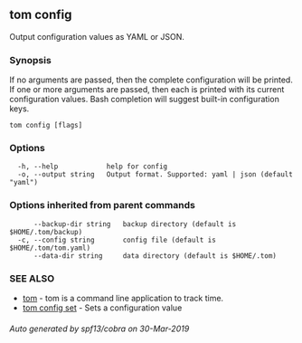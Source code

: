 ## tom config

Output configuration values as YAML or JSON.

### Synopsis

If no arguments are passed, then the complete configuration will be printed. If one or more arguments are passed, then each is printed with its current configuration values. Bash completion will suggest built-in configuration keys.

```
tom config [flags]
```

### Options

```
  -h, --help            help for config
  -o, --output string   Output format. Supported: yaml | json (default "yaml")
```

### Options inherited from parent commands

```
      --backup-dir string   backup directory (default is $HOME/.tom/backup)
  -c, --config string       config file (default is $HOME/.tom/tom.yaml)
      --data-dir string     data directory (default is $HOME/.tom)
```

### SEE ALSO

* [tom](tom.md)	 - tom is a command line application to track time.
* [tom config set](tom_config_set.md)	 - Sets a configuration value

###### Auto generated by spf13/cobra on 30-Mar-2019
